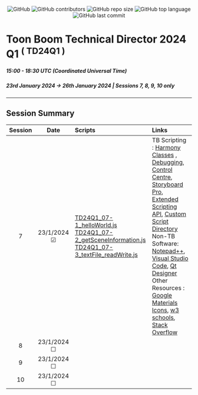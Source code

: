 <div style="text-align:center">

![GitHub](https://img.shields.io/github/license/ToonTools/TD_Course_2024_Q1)
![GitHub contributors](https://img.shields.io/github/contributors/ToonTools/TD_Course_2024_Q1)
![GitHub repo size](https://img.shields.io/github/repo-size/ToonTools/TD_Course_2024_Q1)
![GitHub top language](https://img.shields.io/github/languages/top/ToonTools/TD_Course_2024_Q1)
![GitHub last commit](https://img.shields.io/github/last-commit/ToonTools/TD_Course_2024_Q1)

</div>

# Toon Boom Technical Director 2024 Q1  <sup>( TD24Q1 )</sup>
##### 15:00 - 18:30 UTC (Coordinated Universal Time) 
##### 23rd January 2024 -> 26th January 2024 | Sessions 7, 8, 9, 10 only
---
## Session Summary
| Session | Date | Scripts | Links |
| :----:|:----:|:---|  :---|                                    
| 7 | 23/1/2024 &#9745; |[TD24Q1_07-1_helloWorld.js](scripts/TD24Q1_07-1_helloWorld.js) <br> [TD24Q1_07-2_getSceneInformation.js](scripts/TD24Q1_07-2_getSceneInformation.js) <br> [TD24Q1_07-3_textFile_readWrite.js](scripts/TD24Q1_07-3_textFile_readWrite.js)|TB Scripting : [Harmony Classes](https://docs.toonboom.com/help/harmony-22/scripting/script/classes.html) , [Debugging](https://docs.toonboom.com/help/harmony-20/premium/scripting/troubleshoot-script-error.html?Highlight=debugger), [Control Centre](https://docs.toonboom.com/help/harmony-22/scripting/dbscript/index.html), [Storyboard Pro](https://docs.toonboom.com/help/storyboard-pro-22/storyboard/scripting/reference/index.html), [Extended Scripting API](https://docs.toonboom.com/help/harmony-22/scripting/extended/index.html), [Custom Script Directory](https://docs.toonboom.com/help/harmony-20/premium/scripting/store-script-custom-folder.html?Highlight=TOONBOOM_GLOBAL_SCRIPT_LOCATION) <br> Non-TB Software: [Notepad++](https://notepad-plus-plus.org/downloads/), [Visual Studio Code](https://code.visualstudio.com/Download), [Qt Designer](https://build-system.fman.io/qt-designer-download)<br> Other Resources : [Google Materials Icons](https://fonts.google.com/icons), [w3 schools](https://www.w3schools.com/), [Stack Overflow](https://stackoverflow.com/)         
| 8 | 23/1/2024 &#9744; | |                           
| 9 | 23/1/2024 &#9744; | |
| 10 | 23/1/2024 &#9744;| |
